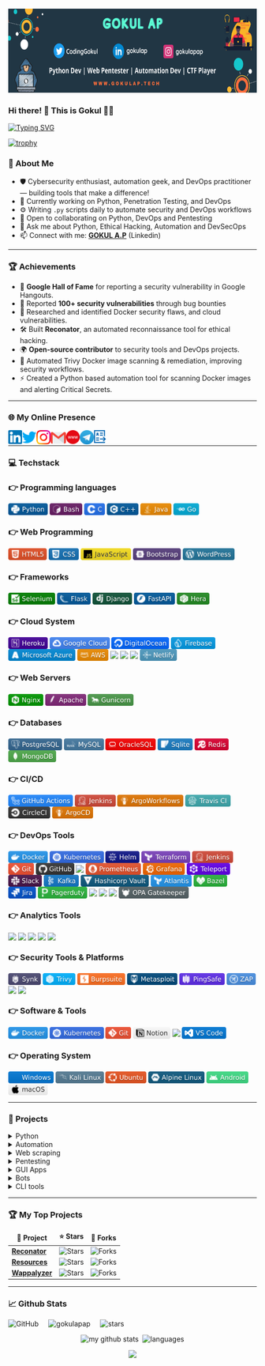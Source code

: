 <!--
**gokulapap/gokulapap** is a ✨ _special_ ✨ repository because its `README.md` (this file) appears on your GitHub profile.
Here are some ideas to get you started:
Default

- 🔭 I’m currently working on ...
- 🌱 I’m currently learning ...
- 👯 I’m looking to collaborate on ...
- 🤔 I’m looking for help with ...
- 💬 Ask me about ...
- 📫 How to reach me: ..
- ⚡ Fun fact: ..
-->

<!--
<img src="./img/gitbanner.svg" height=170px width=670px></img>
-->

<img src="./img/github-banner.svg" height=170px width=670px></img>

### Hi there! 👋 This is Gokul 👨‍💻

[![Typing SVG](https://readme-typing-svg.herokuapp.com/?font=Ubuntu&color=%2336BCF7&vCenter=true&height=35&lines=root%40gokul~%23+whoami;%E2%9C%93+Python+Developer;%E2%9C%93+Web+Pentester;%E2%9C%93+CTF+Player;%E2%9C%93+Automation+Developer;%E2%9C%93+DevOps+Engineer;%E2%9C%93+Bug+Bounty+Hunter;%E2%9C%93+Cloud+Security+Researcher)](https://git.io/typing-svg)

[![trophy](https://github-profile-trophy.vercel.app/?username=gokulapap&theme=onedark&row=1&margin-w=2&margin-h=2)](https://github.com/gokulapap)

### 🚀 About Me

- 🛡️ Cybersecurity enthusiast, automation geek, and DevOps practitioner — building tools that make a difference!
- 🔭 Currently working on Python, Penetration Testing, and DevOps
- ⚙️ Writing `.py` scripts daily to automate security and DevOps workflows
- 🤝 Open to collaborating on Python, DevOps and Pentesting
- 💬 Ask me about Python, Ethical Hacking, Automation and DevSecOps
- 📫 Connect with me: **[GOKUL A.P](https://www.linkedin.com/in/gokulap)** (Linkedin)

<hr>

### 🏆 Achievements
- 🏅 **Google Hall of Fame** for reporting a security vulnerability in Google Hangouts.
- 🐞 Reported **100+ security vulnerabilities** through bug bounties
- 🔎 Researched and identified Docker security flaws, and cloud vulnerabilities.
- 🛠️ Built **Reconator**, an automated reconnaissance tool for ethical hacking.
- 🌍 **Open-source contributor** to security tools and DevOps projects.
- 🔧 Automated Trivy Docker image scanning & remediation, improving security workflows.
- ⚡ Created a Python based automation tool for scanning Docker images and alerting Critical Secrets.

<hr>

### 🌐  My Online Presence

<p align="left">
<a href="https://www.linkedin.com/in/gokulap">
  <img align="left" alt="gokulap | Linkedin" width="28px" src="https://github.com/SatYu26/SatYu26/blob/master/Assets/Linkedin.svg" />
</a> &nbsp;
<a href="https://twitter.com/CodingGokul">
  <img align="left" alt="gokulap | Twitter" width="29px" src="https://github.com/SatYu26/SatYu26/blob/master/Assets/Twitter.svg" />
</a> &nbsp;
<a href="https://www.instagram.com/gokulapap">
  <img align="left" alt="gokulap | Instagram" width="29px" src="https://github.com/SatYu26/SatYu26/blob/master/Assets/Instagram.svg" />
</a>&nbsp;
<a href="mailto:apgokul008@gmail.com">
  <img align="left" alt="gokulap | Gmail" width="31px" src="https://github.com/SatYu26/SatYu26/blob/master/Assets/Gmail.svg" />
</a>&nbsp;
<a href="https://gokulapap.github.io">
  <img align="left" alt="gokulap | Blog" width="28px" src="https://github.com/SatYu26/SatYu26/blob/master/Assets/www.svg" />
</a>&nbsp;
<a href="https://t.me/gokul_ap">
  <img align="left" alt="gokulap | Blog" width="29px" src="img/telegram.svg" />
</a>&nbsp;
<a href="https://drive.google.com/file/d/1DMduvlCWw_Y9Td9yEoSWNpeWp69JRS0V/view?usp=sharing">
  <img align="left" alt="gokulap | Resume" width="24px" src="https://github.com/SatYu26/SatYu26/blob/master/Assets/resume.png" />
</a>
<p>

<hr>

### 💻 Techstack
 
### 👉 Programming languages
<p>
<!-- <img src="https://img.shields.io/badge/Python-00599C.svg?logo=python&logoColor=white"/>
<img src="https://img.shields.io/badge/Bash-681c64.svg?logo=gnubash&logoColor=white"/>
<img src="https://img.shields.io/badge/C%20-%232370ED.svg?logo=c&logoColor=white"/>
<img src="https://img.shields.io/badge/C++%20-%2300599C.svg?logo=c%2B%2B&logoColor=white"/>
<img src="https://img.shields.io/badge/Java-%23ED8B00.svg?logo=openjdk&logoColor=white"/>
<img src="https://img.shields.io/badge/Go-%2300ADD8.svg?&logo=go&logoColor=white"/> -->
<img src="assets/python.svg" style="height:24px; vertical-align:middle;"/>
<img src="assets/bash.svg" style="height:24px; vertical-align:middle;"/>
<img src="assets/c.svg" style="height:24px; vertical-align:middle;"/>
<img src="assets/cpp.svg" style="height:24px; vertical-align:middle;"/>
<img src="assets/java-new.svg" style="height:24px; vertical-align:middle;"/>
<img src="assets/go.svg" style="height:24px; vertical-align:middle;"/>
</p>

### 👉 Web Programming
<p>
<!-- <img src="https://img.shields.io/badge/HTML5%20-%23E34F26.svg?logo=html5&logoColor=white"/>
<img src="https://img.shields.io/badge/JavaScript%20-%23F7DF1E.svg?logo=javascript&logoColor=black"/>
<img src="https://img.shields.io/badge/Bootstrap-%23563D7C.svg?style=flat&logo=bootstrap&logoColor=white"/>
<img src="https://img.shields.io/badge/WordPress-%2321759B.svg?logo=wordpress&logoColor=white"/> -->
<img src="assets/html5.svg" style="height:24px; vertical-align:middle;"/>
<img src="assets/css.svg" style="height:24px; vertical-align:middle;"/>
<img src="assets/javascript.svg" style="height:24px; vertical-align:middle;"/>
<img src="assets/bootstrap.svg" style="height:24px; vertical-align:middle;"/>
<img src="assets/wordpress.svg" style="height:24px; vertical-align:middle;"/>
</p>

### 👉 Frameworks
<p>
<!-- <img src="https://img.shields.io/badge/Selenium-008000.svg?logo=selenium&logoColor=white"/>
<img src="https://img.shields.io/badge/Flask-00599C.svg?logo=flask&logoColor=white"/>
<img src="https://img.shields.io/badge/Django-0f5238.svg?logo=django&logoColor=white"/>
<img src="https://img.shields.io/badge/FastAPI-00599C.svg?logo=fastapi&logoColor=white"/> -->
<img src="assets/selenium.svg" style="height:24px; vertical-align:middle;"/>
<img src="assets/flask.svg" style="height:24px; vertical-align:middle;"/>
<img src="assets/django.svg" style="height:24px; vertical-align:middle;"/>
<img src="assets/fastapi.svg" style="height:24px; vertical-align:middle;"/>
<img src="assets/hera-new.svg" style="height:24px; vertical-align:middle;"/>
</p>

### 👉 Cloud System
<p>
<!-- <img src="https://img.shields.io/badge/Heroku-430098?logo=heroku&logoColor=fffe"/>
<img src="https://img.shields.io/badge/Google%20Cloud-%234285F4.svg?logo=google-cloud&logoColor=white"/>
<img src="https://img.shields.io/badge/DigitalOcean-%230167ff.svg?logo=digitalOcean&logoColor=white"/>
<img src="https://img.shields.io/badge/Firebase-039BE5?logo=Firebase&logoColor=white"/>
<img src="https://custom-icon-badges.demolab.com/badge/Microsoft%20Azure-0089D6?logo=msazure&logoColor=white"/>
<img src="https://img.shields.io/badge/AWS-%23ED8B00.svg?logo=amazon-web-services&logoColor=white"/>
<img src="https://img.shields.io/badge/Netlify-4d9abf.svg?logo=netlify&logoColor=white"/>   -->
<img src="assets/heroku.svg" style="height:24px; vertical-align:middle;"/>
<img src="assets/google-cloud.svg" style="height:24px; vertical-align:middle;"/>
<img src="assets/digitalocean.svg" style="height:24px; vertical-align:middle;"/>
<img src="assets/firebase.svg" style="height:24px; vertical-align:middle;"/>
<img src="assets/microsoft-azure.svg" style="height:24px; vertical-align:middle;"/>
<img src="assets/aws.svg" style="height:24px; vertical-align:middle;"/>
<img src="https://img.shields.io/badge/Replit-673AB7?&logo=replit&logoColor=white" style="height:24px; vertical-align:middle;"/>
<img src="https://img.shields.io/badge/Render-3D6BE3?&logo=render&logoColor=white" style="height:24px; vertical-align:middle;"/>
<img src="https://img.shields.io/badge/Vercel-E27602?&logo=vercel&logoColor=white" style="height:24px; vertical-align:middle;"/>
<img src="assets/netlify.svg" style="height:24px; vertical-align:middle;"/>
</p>

### 👉 Web Servers
<p>
<!-- <img src="https://custom-icon-badges.demolab.com/badge/Nginx-009900?logo=nginx"/>
<img src="https://img.shields.io/badge/Apache-812878.svg?logo=apache&logoColor=white"/>
<img src="https://img.shields.io/badge/Gunicorn-499848.svg?logo=gunicorn&logoColor=white"/> -->
<img src="assets/nginx.svg" style="height:24px; vertical-align:middle;"/>
<img src="assets/apache.svg" style="height:24px; vertical-align:middle;"/>
<img src="assets/gunicorn.svg" style="height:24px; vertical-align:middle;"/>
</p>

### 👉 Databases
<p>
<!-- <img src="https://img.shields.io/badge/PostgreSQL-336791.svg?logo=postgresql&logoColor=white"/>
<img src="https://img.shields.io/badge/MySQL-4479A1?logo=mysql&logoColor=fff"/>
<img src="https://custom-icon-badges.demolab.com/badge/OracleSQL-F80000?logo=oracle&logoColor=fff"/>
<img src="https://img.shields.io/badge/Sqlite-1a7dc4.svg?logo=sqlite&logoColor=white"/>
<img src="https://img.shields.io/badge/Redis-%23DD0031.svg?logo=redis&logoColor=white"/>
<img src="https://img.shields.io/badge/MongoDB-%234ea94b.svg?logo=mongodb&logoColor=white"/> -->
<img src="assets/postgresql.svg" style="height:24px; vertical-align:middle;"/>
<img src="assets/mysql.svg" style="height:24px; vertical-align:middle;"/>
<img src="assets/oracleSQL.svg" style="height:24px; vertical-align:middle;"/>
<img src="assets/sqlite.svg" style="height:24px; vertical-align:middle;"/>
<img src="assets/redis.svg" style="height:24px; vertical-align:middle;"/>
<img src="assets/mongodb.svg" style="height:24px; vertical-align:middle;"/>
</p>

### 👉 CI/CD
<p>
<!-- <img src="https://img.shields.io/badge/GitHub_Actions-2088FF?logo=github-actions&logoColor=white"/>
<img src="https://img.shields.io/badge/Jenkins-D24939?logo=jenkins&logoColor=white"/>
<img src="https://custom-icon-badges.demolab.com/badge/ArgoWorkflows-E27602.svg?logo=argocd-new&logoColor=white"/>
<img src="https://img.shields.io/badge/Travis%20CI-3EAAAF?logo=travisci&logoColor=fff"/>
<img src="https://img.shields.io/badge/CircleCI-343434?logo=circleci&logoColor=fff"/>
<img src="https://custom-icon-badges.demolab.com/badge/ArgoCD-E27602.svg?logo=argocd-new&logoColor=white"/> -->
<img src="assets/github-actions.svg" style="height:24px; vertical-align:middle;"/>
<img src="assets/jenkins.svg" style="height:24px; vertical-align:middle;"/>
<img src="assets/argoworkflows.svg" style="height:24px; vertical-align:middle;"/>
<img src="assets/travisci.svg" style="height:24px; vertical-align:middle;"/>
<img src="assets/circleci.svg" style="height:24px; vertical-align:middle;"/>
<img src="assets/argocd.svg" style="height:24px; vertical-align:middle;"/>  
</p>

### 👉 DevOps Tools
<p>
<!--   <img src="https://img.shields.io/badge/Docker-2496ED.svg?logo=docker&logoColor=white"/>
  <img src="https://img.shields.io/badge/Kubernetes-326CE5.svg?logo=kubernetes&logoColor=white"/>
  <img src="https://img.shields.io/badge/Helm-0F1689.svg?logo=helm&logoColor=white" alt="Helm"/>  
  <img src="https://img.shields.io/badge/Terraform-7B42BC.svg?logo=terraform&logoColor=white"/>
  <img src="https://img.shields.io/badge/Jenkins-D24939.svg?logo=jenkins&logoColor=white"/>
  <img src="https://img.shields.io/badge/Git-F05032.svg?logo=git&logoColor=white"/>
  <img src="https://img.shields.io/badge/GitHub-343434.svg?logo=github&logoColor=white"/>
  <img src="https://custom-icon-badges.demolab.com/badge/Teleport-6200EA?logo=teleport&logoColor=white"/>
  <br>
  <img src="https://img.shields.io/badge/Prometheus-E6522C.svg?logo=prometheus&logoColor=white"/>
  <img src="https://img.shields.io/badge/Grafana-F46800.svg?logo=grafana&logoColor=white"/>
  <img src="https://img.shields.io/badge/Slack-4A154B.svg?logo=slack&logoColor=white"/>
  <img src="https://custom-icon-badges.demolab.com/badge/Hashicorp%20Vault-0D597F?logo=vault&logoColor=white"/>
  <img src="https://img.shields.io/badge/Atlantis-2496ED.svg?logo=terraform&logoColor=white"/>  
  <img src="https://custom-icon-badges.demolab.com/badge/Bazel-2ab53c?logo=bazel&logoColor=white"/>
  <img src="https://img.shields.io/badge/Jira-0052CC?logo=jira&logoColor=fff"/> -->
  <img src="assets/docker.svg" style="height:24px; vertical-align:middle;"/>
  <img src="assets/kubernetes.svg" style="height:24px; vertical-align:middle;"/>
  <img src="assets/helm.svg" style="height:24px; vertical-align:middle;" alt="Helm"/>  
  <img src="assets/terraform.svg" style="height:24px; vertical-align:middle;"/>
  <img src="assets/jenkins.svg" style="height:24px; vertical-align:middle;"/>
  <img src="assets/git.svg" style="height:24px; vertical-align:middle;"/>
  <img src="assets/github.svg" style="height:24px; vertical-align:middle;"/>
  <img src="https://img.shields.io/badge/Kustomize-3178C6?&logo=kubernetes&logoColor=white" style="height:24px; vertical-align:middle;"/>
  <img src="assets/prometheus.svg" style="height:24px; vertical-align:middle;"/>
  <img src="assets/grafana.svg" style="height:24px; vertical-align:middle;"/>
  <img src="assets/teleport.svg" style="height:24px; vertical-align:middle;"/>  
  <img src="assets/slack.svg" style="height:24px; vertical-align:middle;"/>
  <img src="assets/kafka.svg" style="height:24px; vertical-align:middle;"/>
  <img src="assets/hashicorp-vault.svg" style="height:24px; vertical-align:middle;"/>
  <img src="assets/atlantis.svg" style="height:24px; vertical-align:middle;"/>  
  <img src="assets/bazel.svg" style="height:24px; vertical-align:middle;"/>
  <img src="assets/jira.svg" style="height:24px; vertical-align:middle;"/>
  <img src="assets/pd.svg" style="height:24px; vertical-align:middle;"/>
  <img src="https://custom-icon-badges.demolab.com/badge/Cloud%20Custodian-2A6EBB.svg?logo=custodian" style="height:24px; vertical-align:middle;"/>
  <img src="https://custom-icon-badges.demolab.com/badge/Keda-1D2F4E.svg?logo=keda-icon-white" style="height:24px; vertical-align:middle;"/>
  <img src="https://img.shields.io/badge/Victoria%20Metrics-007AFF?&logo=victoriametrics&logoColor=white" style="height:24px; vertical-align:middle;"/>
  <img src="assets/opa.svg" style="height:24px; vertical-align:middle;"/>
</p>

### 👉 Analytics Tools
<p>
  <img src="https://img.shields.io/badge/NumPy-4DABCF?logo=numpy&logoColor=fff" style="height:24px; vertical-align:middle;"/>
  <img src="https://img.shields.io/badge/Pandas-150458?logo=pandas&logoColor=fff" style="height:24px; vertical-align:middle;"/>
  <img src="https://custom-icon-badges.demolab.com/badge/Matplotlib-71D291?logo=matplotlib&logoColor=fff" style="height:24px; vertical-align:middle;"/>
  <img src="https://img.shields.io/badge/Google%20Colab-F9AB00?logo=googlecolab&logoColor=fff" style="height:24px; vertical-align:middle;"/>
  <img src="https://img.shields.io/badge/Superset-00B5AD?&logo=apachesuperset&logoColor=white" style="height:24px; vertical-align:middle;"/>
</p>


### 👉 Security Tools & Platforms
<p>
  <img src="assets/synk.svg" style="height:24px; vertical-align:middle;"/>
  <img src="assets/trivy.svg" style="height:24px; vertical-align:middle;"/>
  <img src="assets/burp.svg" style="height:24px; vertical-align:middle;"/>
  <img src="assets/metasploit.svg" style="height:24px; vertical-align:middle;"/>
  <img src="assets/pingsafe.svg" style="height:24px; vertical-align:middle;"/>
  <img src="assets/zap-new.svg" style="height:24px; vertical-align:middle;"/>
  <img src="https://img.shields.io/badge/HackTheBox-a3df02?&logo=hackthebox&logoColor=white" style="height:24px; vertical-align:middle;"/>
  <img src="https://img.shields.io/badge/TryHackMe-ff2c2c?&logo=tryhackme&logoColor=white" style="height:24px; vertical-align:middle;"/>
</p>

### 👉 Software & Tools
<p>
  <img src="assets/docker.svg" style="height:24px; vertical-align:middle;"/>
  <img src="assets/kubernetes.svg" style="height:24px; vertical-align:middle;"/>
  <img src="assets/git.svg" style="height:24px; vertical-align:middle;"/>
  <img src="assets/notion.svg" style="height:24px; vertical-align:middle;"/>
  <img src="https://img.shields.io/badge/Postman-EF5B25?&logo=postman&logoColor=white" style="height:24px; vertical-align:middle;"/>
  <img src="assets/vs-code.svg" style="height:24px; vertical-align:middle;"/>
</p>

### 👉 Operating System
<p>
<!-- <img src="https://custom-icon-badges.demolab.com/badge/Windows-0078D6?logo=windows11&logoColor=white"/>
<img src="https://img.shields.io/badge/Kali%20Linux-557C94?logo=kalilinux&logoColor=fff"/>
<img src="https://img.shields.io/badge/Ubuntu-E95420?logo=ubuntu&logoColor=white"/>
<img src="https://img.shields.io/badge/Alpine%20Linux-0D597F?logo=alpinelinux&logoColor=fff"/>
<img src="https://img.shields.io/badge/macOS-343434?logo=apple&logoColor=F0F0F0"/>  
<img src="https://img.shields.io/badge/Android-3DDC84?logo=android&logoColor=white"/> -->
<img src="assets/windows.svg" style="height:24px; vertical-align:middle;"/>
<img src="assets/kali-linux.svg" style="height:24px; vertical-align:middle;"/>
<img src="assets/ubuntu.svg" style="height:24px; vertical-align:middle;"/>
<img src="assets/alpine-linux.svg" style="height:24px; vertical-align:middle;"/>
<img src="assets/android.svg" style="height:24px; vertical-align:middle;"/>
<img src="assets/macos-new.svg" style="height:24px; vertical-align:middle;"/>
</p>

<!--
**📩 Latest Tech Blog Posts**
-->

<hr>

### 📘 Projects

<!-- split -->

<details>
<summary>Python</summary>
<ul>

<li><a href="https://github.com/gokulapap/Linux-Visual-Search" target="_blank">Linux Visual Search</a></li>
<li><a href="https://github.com/gokulapap/subdomainer-flask" target="_blank">Subdomainer Flask</a></li>
<li><a href="https://github.com/gokulapap/certificate-generator" target="_blank">Certificate Generator</a></li>

</ul>
</details>

<!-- split -->

<details>
<summary>Automation</summary>
<ul>

<li><a href="https://github.com/gokulapap/Reconator">Reconator</a></li>
<li><a href="https://github.com/gokulapap/online_class_automation">Online class Automation</a></li>

</ul>
</details>

<!-- split -->

<details>
<summary>Web scraping</summary>
<ul>

<li><a href="https://github.com/gokulapap/freedemy" target="_blank">Free Udemy API</a></li>
<li><a href="https://github.com/gokulapap/Autoscraper-n-blogger">Autoscraper-n-blogger</a></li>

</ul>
</details>

<!-- split -->

<details>
<summary>Pentesting</summary>
<ul>

<li><a href="https://github.com/gokulapap/submax" target="_blank">Submax</a></li>
<li><a href="https://github.com/gokulapap/Reconator">Reconator</a></li>
<li><a href="https://github.com/gokulapap/subdomainer-flask" target="_blank">Subdomainer flask</a></li>
<li><a href="https://github.com/gokulapap/dirbrute" target="_blank">Dirbrute</a></li>
<li><a href="https://github.com/gokulapap/bugdork" target="_blank">Bugdork</a></li>

</ul>
</details>

<!-- split -->

<details>
<summary>GUI Apps</summary>
<ul>

<li><a href="https://github.com/gokulapap/eazy-entry" target="_blank">Eazy Entry</a></li>

</ul>
</details>

<!-- split -->

<details>
<summary>Bots</summary>
<ul>

<li><a href="https://github.com/gokulapap/telebots" target="_blank">Telegram bots</a></li>
<li><a href="https://github.com/gokulapap/ai-chat-bot" target="_blank">AI Chat bot</a></li>
<li><a href="https://github.com/gokulapap/whatsasena-plugins" target="_blank">Whatsapp bots</a></li>

</ul>
</details>

<!-- split -->

<details>
<summary>CLI tools</summary>
<ul>

<li><a href="https://github.com/gokulapap/wget-drive" target="_blank">Wget Drive</a></li>
<li><a href="https://github.com/gokulapap/urlencode" target="_blank">Urlencode</a></li>
<li><a href="https://github.com/gokulapap/To-Do" target="_blank">To-Do</a></li>
<li><a href="https://github.com/gokulapap/wappalyzer-cli" target="_blank">Wappalyzer-CLI</a></li>
<li><a href="https://github.com/gokulapap/add-del-proto" target="_blank">Add-del-Proto</a></li>
<li><a href="https://github.com/gokulapap/Unshortener" target="_blank">Unshortener</a></li>
<li><a href="https://github.com/gokulapap/CovidVisualizer" target="_blank">Covid Visualizer</a></li>

</ul>
</details>

<hr>

### 🏆 My Top Projects

<table>
  <thead align="center">
    <tr border: none;>
      <td><b>📘 Project</b></td>
      <td><b>⭐ Stars</b></td>
      <td><b>🤝 Forks</b></td>
    </tr>
  </thead>
  <tbody>
    <tr>
      <td><a href="https://github.com/gokulapap/Reconator"><b>Reconator</b></a></td>
      <td><img alt="Stars" src="https://img.shields.io/github/stars/gokulapap/Reconator?style=flat-square&labelColor=343b41"/></td>
      <td><img alt="Forks" src="https://img.shields.io/github/forks/gokulapap/Reconator?style=flat-square&labelColor=343b41"/></td>
    </tr>
    <tr>
      <td><a href="https://github.com/gokulapap/Pentesting-Resources"><b>Resources</b></a></td>
      <td><img alt="Stars" src="https://img.shields.io/github/stars/gokulapap/Pentesting-Resources?style=flat-square&labelColor=343b41"/></td>
      <td><img alt="Forks" src="https://img.shields.io/github/forks/gokulapap/Pentesting-Resources?style=flat-square&labelColor=343b41"/></td>
    </tr>
    <tr>
      <td><a href="https://github.com/gokulapap/wappalyzer-cli"><b>Wappalyzer</b></a></td>
      <td><img alt="Stars" src="https://img.shields.io/github/stars/gokulapap/wappalyzer-cli?style=flat-square&labelColor=343b41"/></td>
      <td><img alt="Forks" src="https://img.shields.io/github/forks/gokulapap/wappalyzer-cli?style=flat-square&labelColor=343b41"/></td>
    </tr>  
  </tbody>
</table>

<hr> 

### 📈 Github Stats
<!-- status codes -->
<p>
<img alt="GitHub" src="https://img.shields.io/badge/dynamic/json?logo=github&label=Github%20followers&query=%24.data.totalSubs&url=https%3A%2F%2Fapi.spencerwoo.com%2Fsubstats%2F%3Fsource%3Dgithub%26queryKey%3Dgokulapap">
</a>
&nbsp; &nbsp;
<img src="https://komarev.com/ghpvc/?username=gokulapap&logo=github" alt="gokulapap"/>
&nbsp; &nbsp;
<img src="https://img.shields.io/github/stars/gokulapap?label=Stars&logo=github" alt="stars">
</p>
  
<p align="center">
<img src="https://github-readme-stats.vercel.app/api?username=gokulapap&show_icons=true&theme=tokyonight" alt="my github stats" width="420"/>&nbsp;
<img src="https://github-readme-stats.vercel.app/api/top-langs/?username=gokulapap&layout=compact&theme=tokyonight" alt="languages" height="165">
</p>

<p align=center>
<img src="https://github-readme-streak-stats.herokuapp.com?user=gokulapap&theme=tokyonight&date_format=M%20j%5B%2C%20Y%5D"></img>
</p>

